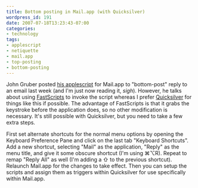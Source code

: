 ```yaml
---
title: Bottom posting in Mail.app (with Quicksilver)
wordpress_id: 191
date: 2007-07-18T13:23:43-07:00
categories:
- technology
tags:
- applescript
- netiquette
- mail.app
- top-posting
- bottom-posting
---
```

John Gruber posted [his applescript][] for Mail.app to "bottom-post" reply to an email last week (and I'm just now
reading it, *sigh*).  However, he talks about using [FastScripts][] to invoke the script whereas I prefer
[Quicksilver][] for things like this if possible.  The advantage of FastScripts is that it grabs the keystroke before
the application does, so no other modification is necessary.  It's still possible with Quicksilver, but you need to take
a few extra steps.

First set alternate shortcuts for the normal menu options by opening the Keyboard Preference Pane and click on the last
tab "Keyboard Shortcuts".  Add a new shortcut, selecting "Mail" as the application, "Reply" as the menu title, and give
it some obscure shortcut (I'm using &#8984;&#8997;R).  Repeat to remap "Reply All" as well (I'm adding a &#8679; to the
previous shortcut).  Relaunch Mail.app for the changes to take effect.  Then you can setup the scripts and assign them
as triggers within Quicksilver for use specifically within Mail.app.

[his applescript]: http://daringfireball.net/2007/07/non_top_posting_scripts
[FastScripts]: http://www.red-sweater.com/fastscripts/
[Quicksilver]: http://quicksilver.blacktree.com/
